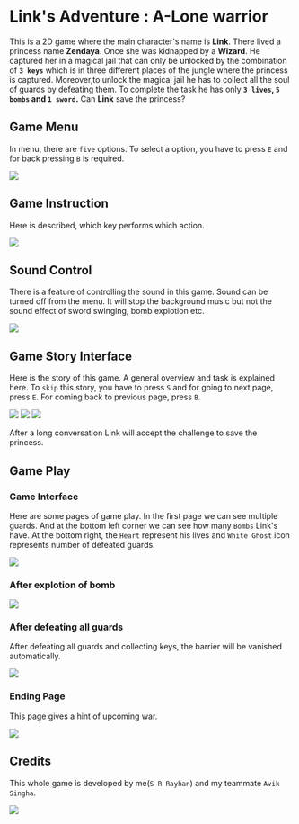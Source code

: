 # Link's Adventure : A-Lone warrior

This is a 2D game where the main character's name is <b>Link</b>. There lived a princess name <b>Zendaya</b>. Once she was kidnapped by a <b>Wizard</b>. He captured her in a magical jail that can only be unlocked by the combination of <b>`3 keys`</b> which is in three different places of the jungle where the princess is captured. Moreover,to unlock the magical jail he has to collect all the soul of guards by defeating them. To complete the task he has only <b>`3 lives`, `5 bombs` and `1 sword`.</b> Can <b>Link</b> save the princess? 


## Game Menu 
In menu, there are `five` options. To select a option, you have to press `E` and for back pressing `B` is required.        

<img src="./Interface/MenuPage.png">   


## Game Instruction
Here is described, which key performs which action.         
 
<img src="./Interface/InstructionPage.png">  


## Sound Control
There is a feature of controlling the sound in this game. Sound can be turned off from the menu. It will stop the background music but not the sound effect of sword swinging, bomb explotion etc.    


<img src="./Interface/Sound.png">

## Game Story Interface

Here is the story of this game. A general overview and task is explained here. To `skip` this story, you have to press `S` and for going to next page, press `E`. For coming back to previous page, press `B`.       

<img src="./Interface/Story1.png">
<img src="./Interface/Story2.png">
<img src="./Interface/Story3.png">

After a long conversation Link will accept the challenge to save the princess. 


## Game Play


### Game Interface     

Here are some pages of game play. In the first page we can see multiple guards. And at the bottom left corner we can see how many `Bombs` Link's have. At the bottom right, the `Heart` represent his lives and `White Ghost` icon represents number of defeated guards.        

<img src="./Interface/GamePlay1.png">

### After explotion of bomb           

<img src="./Interface/Bomb.png">    


### After defeating all guards
After defeating all guards and collecting keys, the barrier will be vanished automatically.     

<img src="./Interface/GamePlay3.png">


### Ending Page

This page gives a hint of upcoming war.       

<img src="./Interface/EndingPage.png">


## Credits  

This whole game is developed by me(`S R Rayhan`) and my teammate `Avik Singha`.    

<img src="./Interface/CreditPage.png">
